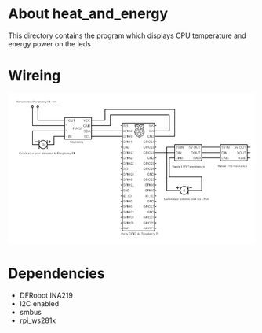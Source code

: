 # About heat_and_energy

This directory contains the program which displays CPU temperature and energy power on the leds

# Wireing

![wire](/docs/circuit_diagrams/realistic_gauges_circuit.png)

# Dependencies

- DFRobot INA219
- I2C enabled
- smbus
- rpi_ws281x
